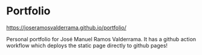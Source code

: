 # Portfolio

https://joseramosvalderrama.github.io/portfolio/

Personal portfolio for José Manuel Ramos Valderrama. It has a github action workflow which deploys the static page directly to github pages!
